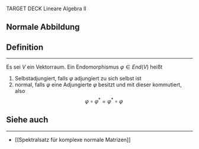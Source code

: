 
TARGET DECK
Lineare Algebra II

Normale Abbildung
--
## Definition
***
Es sei $V$ ein Vektorraum. Ein Endomorphismus $\varphi\in End(V)$ heißt
1. Selbstadjungiert, falls $\varphi$ adjungiert zu sich selbst ist
2. normal, falls $\varphi$ eine Adjungierte $\varphi$ besitzt und mit dieser kommutiert, also $$\varphi\circ\varphi^*=\varphi^*\circ\varphi$$
## Siehe auch
***
* [[Spektralsatz für komplexe normale Matrizen]]